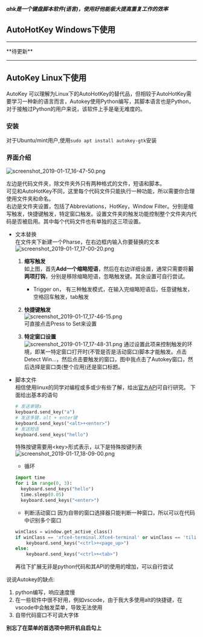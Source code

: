 ---
---
***ahk是一个键盘脚本软件(语言)，使用好他能极大提高重复工作的效率***

## **AutoHotKey** Windows下使用
<hr>
**待更新**
<hr>


## AutoKey Linux下使用
AutoKey 可以理解为Linux下的AutoHotKey的替代品，但相较于AutoHotKey需要学习一种新的语言而言，Autokey使用Python编写，其脚本语言也是Python，对于接触过Python的用户来说，该软件上手是毫无难度的。

### 安装
对于Ubuntu/mint用户,使用`sudo apt install autokey-gtk`安装

### 界面介绍
![screenshot_2019-01-17_16-47-50.png](https://i.loli.net/2019/01/17/5c4041b9d0873.png)

左边是代码文件夹，除文件夹外只有两种格式的文件，短语和脚本。  
可见和AutoHotKey不同，这里每个代码文件只能执行一种功能，所以需要你合理使用文件夹和命名。  
右边是文件夹设置，包括了Abbreviations，HotKey，Window Filter。分别是缩写触发，快捷键触发，特定窗口触发。设置文件夹的触发功能控制整个文件夹内代码是否被启用。其中每个代码文件也有单独的这三项设置。

- 文本替换  
在文件夹下新建一个Pharse，在右边框内输入你要替换的文本
![screenshot_2019-01-17_17-00-20.png](https://i.loli.net/2019/01/17/5c40444c68da5.png)

  1. **缩写触发**  
      如上图，首先**Add一个缩略短语**，然后在右边详细设置，通常只需要将**前两项打钩**，分别是移除缩略短语，忽略触发键。其余设置可自行尝试。  
      - Trigger on， 有三种触发模式，在输入完缩略短语后，任意键触发，空格回车触发，tab触发  

  2. **快捷键触发**  
      ![screenshot_2019-01-17_17-46-15.png](https://i.loli.net/2019/01/17/5c404ef2eacdc.png)  
      可直接点击Press to Set来设置 
 
  3. **特定窗口设置**  
     ![screenshot_2019-01-17_17-48-31.png](https://i.loli.net/2019/01/17/5c404f787dba4.png)
     通过设置此项来控制触发的环境，即某一特定窗口打开时(不管是否是活动窗口)脚本才能触发。点击Detect Win...，然后点击要触发的窗口，图中我点击了Autokey窗口，然后选择是窗口类(整个应用)还是窗口标题。   
  
- 脚本文件  
  相信使用linux的同学对编程或多或少有些了解，给出[官方API](https://autokey.github.io/index.html)可自行研究。
  下面给出基本的语句  
  ```python
  # 发送单键a
  keyboard.send_key("a")
  # 发送多键，alt + enter键
  keyboard.send_keys("<alt>+<enter>")
  # 发送短语
  keyboard.send_keys("hello")
  ```
  特殊按键需要用\<key\>形式表示，以下是特殊按键列表
  ![screenshot_2019-01-17_18-09-00.png](https://i.loli.net/2019/01/17/5c405444369df.png)
  - 循环
  ```python
  import time
  for i in range(0, 3):
    keyboard.send_keys("hello")
    time.sleep(0.05)
    keyboard.send_keys("<enter>")
  ```

  - 判断活动窗口
  因为自带的窗口选择器只能判断一种窗口，所以可以在代码中识别多个窗口
  ```python
  winClass = window.get_active_class()
  if winClass == 'xfce4-terminal.Xfce4-terminal' or winClass == 'tilix.Tilix':
      keyboard.send_keys("<ctrl>+<page_up>")
  else:
      keyboard.send_keys("<ctrl>+<tab>")
    ```  

  再往下扩展无非是python代码和其API的使用的增加，可以自行尝试

说说Autokey的缺点:
1. python编写，响应速度慢
2. 在一些软件中很不好用，例如vscode，由于我大多使用alt的快捷键，在vscode中会触发菜单，导致无法使用
3. 自带代码窗口不可调大字体

**别忘了在菜单的首选项中把开机自启勾上**